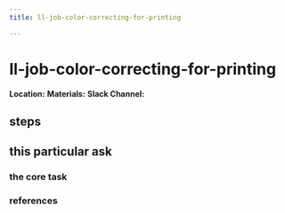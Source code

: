 ```yaml
---
title: ll-job-color-correcting-for-printing

---
```


# ll-job-color-correcting-for-printing

**Location:** 
**Materials:** 
**Slack Channel:** 

## steps

## this particular ask

### the core task

### references